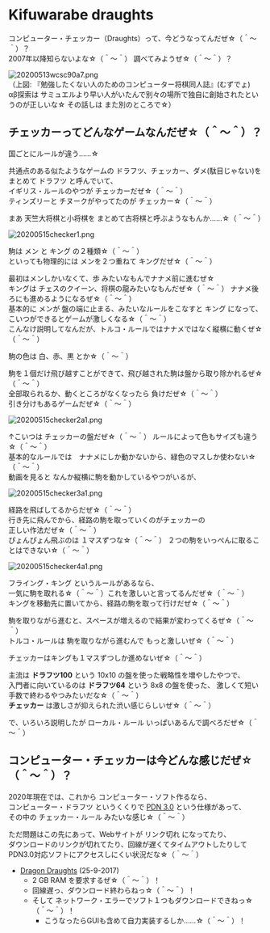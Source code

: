 # Kifuwarabe draughts

コンピューター・チェッカー（Draughts）って、今どうなってんだぜ☆（＾～＾）？  
2007年以降知らないよな☆（＾～＾） 調べてみようぜ☆（＾～＾）？  

![20200513wcsc90a7.png](./doc/img/20200513wcsc90a7.png)  
（上図: 『勉強したくない人のためのコンピューター将棋同人誌』(むずでょ)  
αβ探索は サミュエルより早い人がいたんで別々の場所で独自に創始されたというのが正しいな☆ その話しは また別のところで☆）  

## チェッカーってどんなゲームなんだぜ☆（＾～＾）？

国ごとにルールが違う……☆  

共通点のある似たようなゲームの ドラフツ、チェッカー、ダメ(駄目じゃない)を  
まとめて ドラフツ と呼んでいて、  
イギリス・ルールのやつが チェッカーだぜ☆（＾～＾）  
ティンズリーと チヌークがやってたのが チェッカー☆（＾～＾）  

まあ 天竺大将棋と小将棋を まとめて古将棋と呼ぶようなもんか……☆（＾～＾）  

![20200515checker1.png](./doc/img/20200515checker1.png)  

駒は メン と キング の２種類☆（＾～＾）  
といっても物理的には メンを２つ重ねて キングだぜ☆（＾～＾）  

最初はメンしかいなくて、歩 みたいなもんでナナメ前に進むぜ☆  
キングは チェスのクイーン、将棋の龍みたいなもんだぜ☆（＾～＾）
ナナメ後ろにも進めるようになるぜ☆（＾～＾）  
基本的に メンが 盤の端に止まる、みたいなルールをこなすと キング になって、  
こいつができるとゲームが激しくなる☆（＾～＾）  
こんなけ説明してなんだが、トルコ・ルールではナナメではなく縦横に動くぜ☆（＾～＾）  

駒の色は 白、赤、黒 とか☆（＾～＾）  

駒を１個だけ飛び越すことができて、飛び越された駒は盤から取り除かれるぜ☆（＾～＾）  
全部取られるか、動くところがなくなったら 負けだぜ☆（＾～＾）  
引き分けもあるゲームだぜ☆（＾～＾）  

![20200515checker2a1.png](./doc/img/20200515checker2a1.png)  

↑こいつは チェッカーの盤だぜ☆（＾～＾） ルールによって色もサイズも違う☆（＾～＾）  
基本的なルールでは　ナナメにしか動かないから、緑色のマスしか使わない☆（＾～＾）  
動画を見ると なんか縦横に駒を動かしているやつがいるが、  

![20200515checker3a1.png](./doc/img/20200515checker3a1.png)  

経路を飛ばしてるからだぜ☆（＾～＾）  
行き先に飛んでから、経路の駒を取っていくのがチェッカーの  
正しい作法だぜ☆（＾～＾）  
ぴょんぴょん飛ぶのは １マスずつな☆（＾～＾）
２つの駒をいっぺんに取ることはできない☆（＾～＾）  

![20200515checker4a1.png](./doc/img/20200515checker4a1.png)  

フライング・キング というルールがあるなら、  
一気に駒を取れる☆（＾～＾）これを激しいと言ってるんだぜ☆（＾～＾）  
キングを移動先に置いてから、経路の駒を取って行けだぜ☆（＾～＾）

駒を取りながら進むと、スペースが増えるので結果が変わってくるぜ☆（＾～＾）  
トルコ・ルールは 駒を取りながら進むんで もっと激しいぜ☆（＾～＾）  

チェッカーはキングも１マスずつしか進めないぜ☆（＾～＾）  

主流は **ドラフツ100** という 10x10 の盤を使った戦略性を増やしたやつで、  
入門者に向いているのは **ドラフツ64** という 8x8 の盤を使った、
激しくて短い手数で終わるやつみたいだな☆（＾～＾）  
**チェッカー** は激しさが抑えられた渋い感じらしいぜ☆（＾～＾）  

で、いろいろ説明したが ローカル・ルール いっぱいあるんで調べろだぜ☆（＾～＾）  

## コンピューター・チェッカーは今どんな感じだぜ☆（＾～＾）？

2020年現在では、これから コンピューター・ソフト作るなら、  
コンピューター・ドラフツ というくくりで [PDN 3.0](https://pdn.fmjd.org/introduction.html) という仕様があって、  
その中の チェッカー・ルール みたいな感じ☆（＾～＾）  

ただ問題はこの先にあって、Webサイトが リンク切れ になってたり、  
ダウンロードのリンクが切れてたり、回線が遅くてタイムアウトしたりして  
PDN3.0対応ソフトにアクセスしにくい状況だな☆（＾～＾）  

* [Dragon Draughts](https://mdgsoft.home.xs4all.nl/draughts/) (25-9-2017) 
  * 2 GB RAM を要求するぜ☆（＾～＾）！
  * 回線遅っ、ダウンロード終わらねっ☆（＾～＾）！
  * そして ネットワーク・エラーでソフト１つもダウンロードできねっ☆（＾～＾）！
    * こうなったらGUIも含めて自力実装するしか……☆（＾～＾）！
